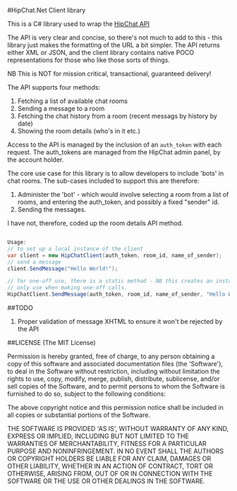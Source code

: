 #HipChat.Net Client library

This is a C# library used to wrap the [HipChat API](https://www.hipchat.com/docs/api)

The API is very clear and concise, so there's not much to add to this - this library just makes the formatting of the URL a bit simpler. The API returns either XML or JSON, and the client library contains native POCO representations for those who like those sorts of things. 

NB This is NOT for mission critical, transactional, guaranteed delivery!

The API supports four methods:

1. Fetching a list of available chat rooms
2. Sending a message to a room
3. Fetching the chat history from a room (recent messags by history by date)
4. Showing the room details (who's in it etc.)

Access to the API is managed by the inclusion of an `auth_token` with each request. The auth_tokens are managed from the HipChat admin panel, by the account holder.

The core use case for this library is to allow developers to include 'bots' in chat rooms. The sub-cases included to support this are therefore:

1. Administer the 'bot' - which would involve selecting a room from a list of rooms, and entering the auth_token, and possibly a fixed "sender" id.
2. Sending the messages.

I have not, therefore, coded up the room details API method.

```c#

Usage:
// to set up a local instance of the client
var client = new HipChatClient(auth_token, room_id, name_of_sender);
// send a message
client.SendMessage("Hello World!");

// for one-off use, there is a static method - NB this creates an instance internally, so 
// only use when making one-off calls.
HipChatClient.SendMessage(auth_token, room_id, name_of_sender, "Hello World!");
```

##TODO
1. Proper validation of message XHTML to ensure it won't be rejected by the API

##LICENSE
(The MIT License)

Permission is hereby granted, free of charge, to any person obtaining a copy of this software and associated documentation files (the 'Software'), to deal in the Software without restriction, including without limitation the rights to use, copy, modify, merge, publish, distribute, sublicense, and/or sell copies of the Software, and to permit persons to whom the Software is furnished to do so, subject to the following conditions:

The above copyright notice and this permission notice shall be included in all copies or substantial portions of the Software.

THE SOFTWARE IS PROVIDED 'AS IS', WITHOUT WARRANTY OF ANY KIND, EXPRESS OR IMPLIED, INCLUDING BUT NOT LIMITED TO THE WARRANTIES OF MERCHANTABILITY, FITNESS FOR A PARTICULAR PURPOSE AND NONINFRINGEMENT. IN NO EVENT SHALL THE AUTHORS OR COPYRIGHT HOLDERS BE LIABLE FOR ANY CLAIM, DAMAGES OR OTHER LIABILITY, WHETHER IN AN ACTION OF CONTRACT, TORT OR OTHERWISE, ARISING FROM, OUT OF OR IN CONNECTION WITH THE SOFTWARE OR THE USE OR OTHER DEALINGS IN THE SOFTWARE.

